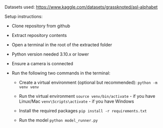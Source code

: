 Datasets used:
https://www.kaggle.com/datasets/grassknoted/asl-alphabet

Setup instructions:

- Clone repository from github
- Extract repository contents
- Open a terminal in the root of the extracted folder
- Python version needed 3.10.x or lower
- Ensure a camera is connected

- Run the following two commands in the terminal:
    - Create a virtual environment (optional but recommended):
    `python -m venv venv`
    
    - Run the virtual environment
    `source venv/bin/activate` - if you have Linux/Mac
    `venv\Scripts\activate` - if you have Windows

    - Install the required packages
    `pip install -r requirements.txt`

    - Run the model
    `python model_runner.py`

